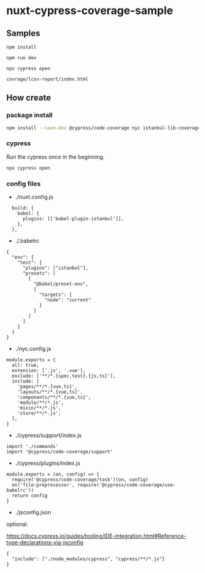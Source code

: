 # nuxt-cypress-coverage-sample

## Samples

```
npm install

npm run dev

npx cypress open

covrage/lcov-report/index.html
```

## How create

### package install

```bash
npm install --save-dev @cypress/code-coverage nyc istanbul-lib-coverage babel-plugin-istanbul cypress
```

### cypress

Run the cypress once in the beginning.

```bash
npx cypress open
```

### config files

* ./nuxt.config.js

```
  build: {
    babel: {
      plugins: [['babel-plugin-istanbul']],
    },
  },
```

* ./.babelrc

```
{
  "env": {
    "test": {
      "plugins": ["istanbul"],
      "presets": [
        [
          "@babel/preset-env",
          {
            "targets": {
              "node": "current"
            }
          }
        ]
      ]
    }
  }
}
```

* ./nyc.config.js

```
module.exports = {
  all: true,
  extension: ['.js', '.vue'],
  exclude: ['**/*.{spec,test}.{js,ts}'],
  include: [
    'pages/**/*.{vue,ts}',
    'layouts/**/*.{vue,ts}',
    'components/**/*.{vue,ts}',
    'module/**/*.js',
    'mixin/**/*.js',
    'store/**/*.js',
  ],
}
```

* ./cypress/support/index.js

```
import './commands'
import '@cypress/code-coverage/support'
```

* ./cypress/plugins/index.js

```
module.exports = (on, config) => {
  require('@cypress/code-coverage/task')(on, config)
  on('file:preprocessor', require('@cypress/code-coverage/use-babelrc'))
  return config
}
```

* ./jsconfig.json

optional.

https://docs.cypress.io/guides/tooling/IDE-integration.html#Reference-type-declarations-via-jsconfig

```
{
  "include": ["./node_modules/cypress", "cypress/**/*.js"]
}
```